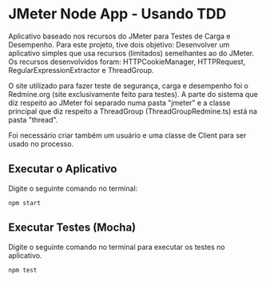 # JMeter Node App - Usando TDD

Aplicativo baseado nos recursos do JMeter para Testes de Carga e Desempenho. Para este projeto, tive dois objetivo: Desenvolver um aplicativo simples que usa recursos (limitados) semelhantes ao do JMeter. Os recursos desenvolvidos foram: HTTPCookieManager, HTTPRequest, RegularExpressionExtractor e ThreadGroup.

O site utilizado para fazer teste de segurança, carga e desempenho foi o Redmine.org (site exclusivamente feito para testes). A parte do sistema que diz respeito ao JMeter foi separado numa pasta "jmeter" e a classe principal que diz respeito a ThreadGroup (ThreadGroupRedmine.ts) está na pasta "thread".

Foi necessário criar também um usuário e uma classe de Client para ser usado no processo.


## Executar o Aplicativo
Digite o seguinte comando no terminal:
	
```terminal
npm start
```

## Executar Testes (Mocha)
Digite o seguinte comando no terminal para executar os testes no aplicativo.
	
```terminal
npm test
```
